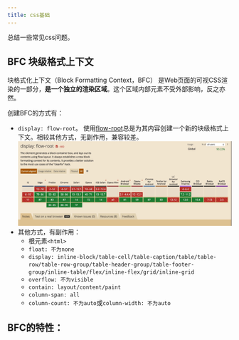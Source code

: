 ```yaml
---
title: css基础
---
```

总结一些常见css问题。
<!-- more -->

## BFC 块级格式上下文
块格式化上下文（Block Formatting Context，BFC） 是Web页面的可视CSS渲染的一部分，**是一个独立的渲染区域**。这个区域内部元素不受外部影响，反之亦然。

创建BFC的方式有： 
- `display: flow-root`。 使用[flow-root](https://drafts.csswg.org/css-display/#valdef-display-flow-root)总是为其内容创建一个新的块级格式上下文。相较其他方式，无副作用，兼容较差。
![flow-root兼容性](../assets/flow-root.png)
- 其他方式，有副作用：
  - 根元素`<html>`
  - `float: 不为none`
  - `display: inline-block/table-cell/table-caption/table/table-row/table-row-group/table-header-group/table-footer-group/inline-table/flex/inline-flex/grid/inline-grid`
  - `overflow: 不为visible`
  - `contain: layout/content/paint`
  - `column-span: all`
  - `column-count: 不为auto`或`column-width: 不为auto`

BFC的特性：
- 
